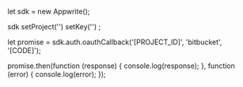 let sdk = new Appwrite();

sdk
    setProject('')
    setKey('')
;

let promise = sdk.auth.oauthCallback('[PROJECT_ID]', 'bitbucket', '[CODE]');

promise.then(function (response) {
    console.log(response);
}, function (error) {
    console.log(error);
});